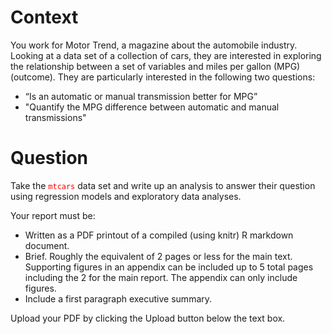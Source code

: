 # Context

You work for Motor Trend, a magazine about the automobile industry. Looking at a data set of a collection of cars, they are interested in exploring the relationship between a set of variables and miles per gallon (MPG) (outcome). They are particularly interested in the following two questions:

* “Is an automatic or manual transmission better for MPG”
* "Quantify the MPG difference between automatic and manual transmissions"

# Question

Take the <code><font color="red">mtcars</code></font> data set and write up an analysis to answer their question using regression models and exploratory data analyses.

Your report must be:

* Written as a PDF printout of a compiled (using knitr) R markdown document.
* Brief. Roughly the equivalent of 2 pages or less for the main text. Supporting figures in an appendix can be included up to 5 total pages including the 2 for the main report. The appendix can only include figures.
* Include a first paragraph executive summary.

Upload your PDF by clicking the Upload button below the text box.

